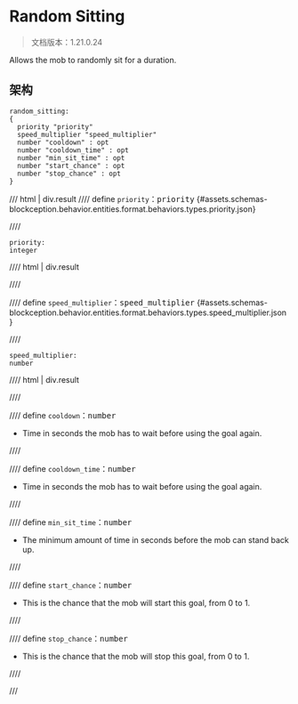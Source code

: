 # Random Sitting

> 文档版本：1.21.0.24

Allows the mob to randomly sit for a duration.

## 架构

```mcschema
random_sitting:
{
  priority "priority"
  speed_multiplier "speed_multiplier"
  number "cooldown" : opt
  number "cooldown_time" : opt
  number "min_sit_time" : opt
  number "start_chance" : opt
  number "stop_chance" : opt
}

```

/// html | div.result
//// define
`priority`：<samp>priority</samp> {#assets.schemas-blockception.behavior.entities.format.behaviors.types.priority.json}


////

```mcschema
priority:
integer

```

//// html | div.result

////



//// define
`speed_multiplier`：<samp>speed_multiplier</samp> {#assets.schemas-blockception.behavior.entities.format.behaviors.types.speed_multiplier.json}


////

```mcschema
speed_multiplier:
number

```

//// html | div.result

////



//// define
`cooldown`：<samp>number</samp>

- Time in seconds the mob has to wait before using the goal again.


////


//// define
`cooldown_time`：<samp>number</samp>

- Time in seconds the mob has to wait before using the goal again.


////


//// define
`min_sit_time`：<samp>number</samp>

- The minimum amount of time in seconds before the mob can stand back up.


////


//// define
`start_chance`：<samp>number</samp>

- This is the chance that the mob will start this goal, from 0 to 1.


////


//// define
`stop_chance`：<samp>number</samp>

- This is the chance that the mob will stop this goal, from 0 to 1.


////


///

